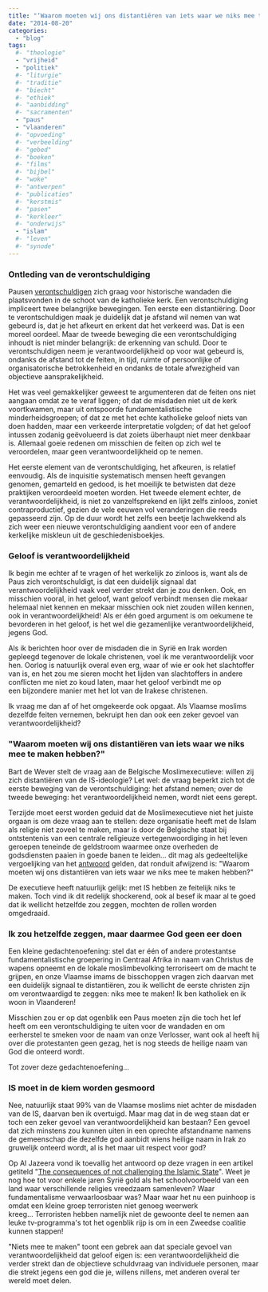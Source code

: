```yaml
---
title: "‘Waarom moeten wij ons distantiëren van iets waar we niks mee te maken hebben?’"
date: "2014-08-20"
categories: 
  - "blog"
tags:
  #- "theologie"
  - "vrijheid"
  - "politiek"
  #- "liturgie"
  #- "traditie"
  #- "biecht"
  #- "ethiek"
  #- "aanbidding"
  #- "sacramenten"
  - "paus"
  - "vlaanderen"
  #- "opvoeding"
  #- "verbeelding"
  #- "gebed"
  #- "boeken"
  #- "films"
  #- "bijbel"
  #- "woke"
  #- "antwerpen"
  #- "publicaties"
  #- "kerstmis"
  #- "pasen"
  #- "kerkleer"
  #- "onderwijs"
  - "islam"
  #- "leven"
  #- "synode"
---
```


### Ontleding van de verontschuldiging

Pausen [verontschuldigen](http://en.wikipedia.org/wiki/List_of_apologies_made_by_Pope_John_Paul_II) zich graag voor historische wandaden die plaatsvonden in de schoot van de katholieke kerk. Een verontschuldiging impliceert twee belangrijke bewegingen. Ten eerste een distantiëring. Door te verontschuldigen maak je duidelijk dat je afstand wil nemen van wat gebeurd is, dat je het afkeurt en erkent dat het verkeerd was. Dat is een moreel oordeel. Maar de tweede beweging die een verontschuldiging inhoudt is niet minder belangrijk: de erkenning van schuld. Door te verontschuldigen neem je verantwoordelijkheid op voor wat gebeurd is, ondanks de afstand tot de feiten, in tijd, ruimte of persoonlijke of organisatorische betrokkenheid en ondanks de totale afwezigheid van objectieve aansprakelijkheid.

Het was veel gemakkelijker geweest te argumenteren dat de feiten ons niet aangaan omdat ze te veraf liggen; of dat de misdaden niet uit de kerk voortkwamen, maar uit ontspoorde fundamentalistische minderheidsgroepen; of dat ze met het echte katholieke geloof niets van doen hadden, maar een verkeerde interpretatie volgden; of dat het geloof intussen zodanig geëvolueerd is dat zoiets überhaupt niet meer denkbaar is. Allemaal goeie redenen om misschien de feiten op zich wel te veroordelen, maar geen verantwoordelijkheid op te nemen.

Het eerste element van de verontschuldiging, het afkeuren, is relatief eenvoudig. Als de inquisitie systematisch mensen heeft gevangen genomen, gemarteld en gedood, is het moeilijk te betwisten dat deze praktijken veroordeeld moeten worden. Het tweede element echter, de verantwoordelijkheid, is niet zo vanzelfsprekend en lijkt zelfs zinloos, zoniet contraproductief, gezien de vele eeuwen vol veranderingen die reeds gepasseerd zijn. Op de duur wordt het zelfs een beetje lachwekkend als zich weer een nieuwe verontschuldiging aandient voor een of andere kerkelijke miskleun uit de geschiedenisboekjes.

### Geloof is verantwoordelijkheid

Ik begin me echter af te vragen of het werkelijk zo zinloos is, want als de Paus zich verontschuldigt, is dat een duidelijk signaal dat verantwoordelijkheid vaak veel verder strekt dan je zou denken. Ook, en misschien vooral, in het geloof, want geloof verbindt mensen die mekaar helemaal niet kennen en mekaar misschien ook niet zouden willen kennen, ook in verantwoordelijkheid! Als er één goed argument is om oekumene te bevorderen in het geloof, is het wel die gezamenlijke verantwoordelijkheid, jegens God.

Als ik berichten hoor over de misdaden die in Syrië en Irak worden gepleegd tegenover de lokale christenen, voel ik me verantwoordelijk voor hen. Oorlog is natuurlijk overal even erg, waar of wie er ook het slachtoffer van is, en het zou me sieren mocht het lijden van slachtoffers in andere conflicten me niet zo koud laten, maar het geloof verbindt me op een bijzondere manier met het lot van de Irakese christenen.

Ik vraag me dan af of het omgekeerde ook opgaat. Als Vlaamse moslims dezelfde feiten vernemen, bekruipt hen dan ook een zeker gevoel van verantwoordelijkheid?

### "Waarom moeten wij ons distantiëren van iets waar we niks mee te maken hebben?"

Bart de Wever stelt de vraag aan de Belgische Moslimexecutieve: willen zij zich distantiëren van de IS-ideologie? Let wel: de vraag beperkt zich tot de eerste beweging van de verontschuldiging: het afstand nemen; over de tweede beweging: het verantwoordelijkheid nemen, wordt niet eens gerept.

Terzijde moet eerst worden geduid dat de Moslimexecutieve niet het juiste orgaan is om deze vraag aan te stellen: deze organisatie heeft met de Islam als religie niet zoveel te maken, maar is door de Belgische staat bij ontstentenis van een centrale religieuze vertegenwoordiging in het leven geroepen teneinde de geldstroom waarmee onze overheden de godsdiensten paaien in goede banen te leiden… dit mag als gedeeltelijke vergoelijking van het [antwoord](http://www.standaard.be/cnt/dmf20140818_01221227) gelden, dat ronduit afwijzend is: "Waarom moeten wij ons distantiëren van iets waar we niks mee te maken hebben?"

De executieve heeft natuurlijk gelijk: met IS hebben ze feitelijk niks te maken. Toch vind ik dit redelijk shockerend, ook al besef ik maar al te goed dat ik wellicht hetzelfde zou zeggen, mochten de rollen worden omgedraaid.

### Ik zou hetzelfde zeggen, maar daarmee God geen eer doen

Een kleine gedachtenoefening: stel dat er één of andere protestantse fundamentalistische groepering in Centraal Afrika in naam van Christus de wapens opneemt en de lokale moslimbevolking terroriseert om de macht te grijpen, en onze Vlaamse imams de bisschoppen vragen zich daarvan met een duidelijk signaal te distantiëren, zou ik wellicht de eerste christen zijn om verontwaardigd te zeggen: niks mee te maken! Ik ben katholiek en ik woon in Vlaanderen!

Misschien zou er op dat ogenblik een Paus moeten zijn die toch het lef heeft om een verontschuldiging te uiten voor de wandaden en om eerherstel te smeken voor de naam van onze Verlosser, want ook al heeft hij over die protestanten geen gezag, het is nog steeds de heilige naam van God die onteerd wordt.

Tot zover deze gedachtenoefening…

### IS moet in de kiem worden gesmoord

Nee, natuurlijk staat 99% van de Vlaamse moslims niet achter de misdaden van de IS, daarvan ben ik overtuigd. Maar mag dat in de weg staan dat er toch een zeker gevoel van verantwoordelijkheid kan bestaan? Een gevoel dat zich minstens zou kunnen uiten in een oprechte afstandname namens de gemeenschap die dezelfde god aanbidt wiens heilige naam in Irak zo gruwelijk onteerd wordt, al is het maar uit respect voor god?

Op Al Jazeera vond ik toevallig het antwoord op deze vragen in een artikel getiteld "[The consequences of not challenging the Islamic State](http://www.aljazeera.com/indepth/opinion/2014/08/islamic-state-iraq-minorities-20148114244751872.html)". Weet je nog hoe tot voor enkele jaren Syrië gold als het schoolvoorbeeld van een land waar verschillende religies vreedzaam samenleven? Waar fundamentalisme verwaarloosbaar was? Maar waar het nu een puinhoop is omdat een kleine groep terroristen niet genoeg weerwerk kreeg... Terroristen hebben namelijk niet de gewoonte deel te nemen aan leuke tv-programma's tot het ogenblik rijp is om in een Zweedse coalitie kunnen stappen!

"Niets mee te maken" toont een gebrek aan dat speciale gevoel van verantwoordelijkheid dat geloof eigen is: een verantwoordelijkheid die verder strekt dan de objectieve schuldvraag van individuele personen, maar die strekt jegens een god die je, willens nillens, met anderen overal ter wereld moet delen.
